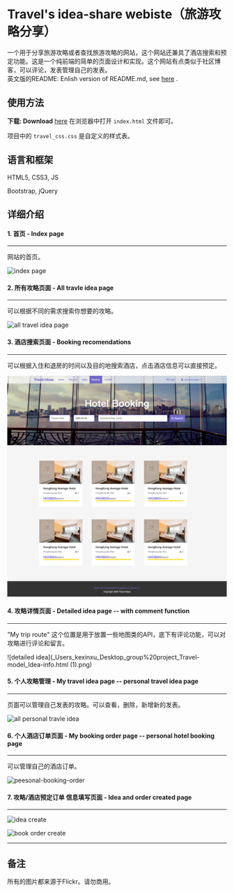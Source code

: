 # Travel's idea-share webiste（旅游攻略分享）

一个用于分享旅游攻略或者查找旅游攻略的网站，这个网站还兼具了酒店搜索和预定功能。这是一个纯前端的简单的页面设计和实现。这个网站有点类似于社区博客，可以评论，发表管理自己的发表。   
英文版的README: Enlish version of README.md, see [here](https://github.com/Kexin-ya/travel-idea-share) . 

## 使用方法

**下载: Download** [here](https://github.com/Kexin-ya/travel-idea-share/releases/tag/1.0) 
在浏览器中打开 `index.html` 文件即可。

项目中的  `travel_css.css` 是自定义的样式表。

## 语言和框架

HTML5, CSS3, JS 

Bootstrap, jQuery

## 详细介绍

#### 1. 首页 - Index page 

-----

网站的首页。

![index page](https://github.com/Kexin-ya/travel-idea-share/blob/master/localhost_8000_home%20(1).png)


#### 2. 所有攻略页面 - All travle idea page

------

可以根据不同的需求搜索你想要的攻略。

![all travel idea page](localhost_8000_travel_ideas.png)



#### 3. 酒店搜索页面 - Booking recomendations 

-------

可以根据入住和退房的时间以及目的地搜索酒店，点击酒店信息可以直接预定。

![hotel select](booking.png)



#### 4. 攻略详情页面 - Detailed idea page -- with comment function 

----

"My trip route" 这个位置是用于放置一些地图类的API，底下有评论功能，可以对攻略进行评论和留言。

![detailed idea](_Users_kexinxu_Desktop_group%20project_Travel-model_Idea-info.html (1).png)



#### 5. 个人攻略管理 - My travel idea page -- personal travel idea page 

----

页面可以管理自己发表的攻略。可以查看，删除，新增新的发表。

![all personal travle idea](localhost_8000_travel_ideas_perallideashow_1.png)



#### 6. 个人酒店订单页面 - My booking order page -- personal hotel booking page

------

可以管理自己的酒店订单。

![peesonal-booking-order](peesonal-booking-order-9525058.png)



#### 7. 攻略/酒店预定订单 信息填写页面 - Idea and order created page

------

![idea create](idea-create.png)



![book order create](booking-order-create.png)



----

## 备注

所有的图片都来源于Flickr。请勿商用。

